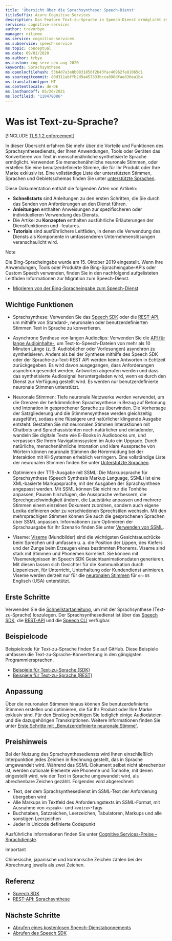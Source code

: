 ```yaml
---
title: 'Übersicht über die Sprachsynthese: Speech-Dienst'
titleSuffix: Azure Cognitive Services
description: Das Feature Text-zu-Sprache in Speech-Dienst ermöglicht es Ihren Anwendungen, Tools oder Geräten, Text in natürliche, menschenähnliche synthetisierte Sprache umzuwandeln. Dieser Artikel bietet einen Überblick über die Vorteile und Funktionen des Sprachsynthesediensts.
services: cognitive-services
author: trevorbye
manager: nitinme
ms.service: cognitive-services
ms.subservice: speech-service
ms.topic: conceptual
ms.date: 09/01/2020
ms.author: trbye
ms.custom: cog-serv-seo-aug-2020
keywords: Sprachsynthese
ms.openlocfilehash: 53b4d7a3e8b0831856f2b43fac40962fe81065d1
ms.sourcegitcommit: 80d311abffb2d9a457333bcca898dfae830ea1b4
ms.translationtype: HT
ms.contentlocale: de-DE
ms.lasthandoff: 05/26/2021
ms.locfileid: "110478086"
---
```

# <a name="what-is-text-to-speech"></a>Was ist Text-zu-Sprache?

[!INCLUDE [TLS 1.2 enforcement](../../../includes/cognitive-services-tls-announcement.md)]

In dieser Übersicht erfahren Sie mehr über die Vorteile und Funktionen des Sprachsynthesediensts, der Ihren Anwendungen, Tools oder Geräten das Konvertieren von Text in menschenähnliche synthetisierte Sprache ermöglicht. Verwenden Sie menschenähnliche neuronale Stimmen, oder erstellen Sie eine benutzerdefinierte Stimme, die für Ihr Produkt oder Ihre Marke exklusiv ist. Eine vollständige Liste der unterstützten Stimmen, Sprachen und Gebietsschemas finden Sie unter [unterstützte Sprachen](language-support.md#text-to-speech).

Diese Dokumentation enthält die folgenden Arten von Artikeln:

* **Schnellstarts** sind Anleitungen zu den ersten Schritten, die Sie durch das Senden von Anforderungen an den Dienst führen.
* **Anleitungen** enthalten Anweisungen zur spezifischeren oder individuelleren Verwendung des Diensts.
* Die Artikel zu **Konzepten** enthalten ausführliche Erläuterungen der Dienstfunktionen und -features.
* **Tutorials** sind ausführlichere Leitfäden, in denen die Verwendung des Diensts als Komponente in umfassenderen Unternehmenslösungen veranschaulicht wird.

> [!NOTE]
> Die Bing-Spracheingabe wurde am 15. Oktober 2019 eingestellt. Wenn Ihre Anwendungen, Tools oder Produkte die Bing-Spracheingabe-APIs oder Custom Speech verwenden, finden Sie in den nachfolgend aufgelisteten Leitfäden Informationen zur Migration zum Speech-Dienst.
> - [Migrieren von der Bing-Spracheingabe zum Speech-Dienst](how-to-migrate-from-bing-speech.md)

## <a name="core-features"></a>Wichtige Funktionen

* Sprachsynthese: Verwenden Sie das [Speech SDK](./get-started-text-to-speech.md) oder die [REST-API](rest-text-to-speech.md), um mithilfe von Standard-, neuronalen oder benutzerdefinierten Stimmen Text in Sprache zu konvertieren.

* Asynchrone Synthese von langen Audioclips: Verwenden Sie die [API für lange Audioinhalte-](long-audio-api.md), um Text-to-Speech-Dateien von mehr als 10 Minuten Länge (z. B. Audiobücher oder Vorlesungen) asynchron zu synthetisieren. Anders als bei der Synthese mithilfe des Speech SDK oder der Sprache-zu-Text-REST API werden keine Antworten in Echtzeit zurückgegeben. Es wird davon ausgegangen, dass Anforderungen asynchron gesendet werden, Antworten abgerufen werden und dass das synthetisierte Audiosignal heruntergeladen wird, wenn es durch den Dienst zur Verfügung gestellt wird. Es werden nur benutzerdefinierte neuronale Stimmen unterstützt.

* Neuronale Stimmen: Tiefe neuronale Netzwerke werden verwendet, um die Grenzen der herkömmlichen Sprachsynthese in Bezug auf Betonung und Intonation in gesprochener Sprache zu überwinden. Die Vorhersage der Satzgliederung und die Stimmensynthese werden gleichzeitig ausgeführt, sodass eine flüssigere und natürlicher klingende Ausgabe entsteht. Gestalten Sie mit neuronalen Stimmen Interaktionen mit Chatbots und Sprachassistenten noch natürlicher und einladender, wandeln Sie digitale Texte wie E-Books in Audiobooks um, und verpassen Sie Ihrem Navigationssystem im Auto ein Upgrade. Durch natürliche, menschenähnliche Intonation und klare Aussprache von Wörtern können neuronale Stimmen die Hörermüdung bei der Interaktion mit KI-Systemen erheblich verringern. Eine vollständige Liste der neuronalen Stimmen finden Sie unter [Unterstützte Sprachen](language-support.md#text-to-speech).

* Optimieren der TTS-Ausgabe mit SSML: Die Markupsprache für Sprachsynthese (Speech Synthesis Markup Language, SSML) ist eine XML-basierte Markupsprache, mit der Ausgaben der Sprachsynthese angepasst werden. Mit SSML können Sie nicht nur die Tonhöhe anpassen, Pausen hinzufügen, die Aussprache verbessern, die Sprechgeschwindigkeit ändern, die Lautstärke anpassen und mehrere Stimmen einem einzelnen Dokument zuordnen, sondern auch eigene Lexika definieren oder zu verschiedenen Sprechstilen wechseln. Mit den mehrsprachigen Stimmen können Sie auch die gesprochenen Sprachen über SSML anpassen. Informationen zum Optimieren der Sprachausgabe für Ihr Szenario finden Sie unter [Verwenden von SSML](speech-synthesis-markup.md). 

* Viseme: [Viseme](how-to-speech-synthesis-viseme.md) (Mundbilder) sind die wichtigsten Gesichtsausdrücke beim Sprechen und umfassen u. a. die Position der Lippen, des Kiefers und der Zunge beim Erzeugen eines bestimmten Phonems. Viseme sind stark mit Stimmen und Phonemen korreliert. Sie können mit Visemereignissen im Speech SDK Gesichtsanimationsdaten generieren. Mit diesen lassen sich Gesichter für die Kommunikation durch Lippenlesen, für Unterricht, Unterhaltung oder Kundendienst animieren. Viseme werden derzeit nur für die [neuronalen Stimmen](language-support.md#text-to-speech) für `en-US` Englisch (USA) unterstützt.

## <a name="get-started"></a>Erste Schritte

Verwenden Sie die [Schnellstartanleitung](get-started-text-to-speech.md), um mit der Sprachsynthese (Text-zu-Sprache) loszulegen. Der Sprachsynthesedienst ist über das [Speech SDK](speech-sdk.md), die [REST-API](rest-text-to-speech.md) und die [Speech CLI](spx-overview.md) verfügbar.

## <a name="sample-code"></a>Beispielcode

Beispielcode für Text-zu-Sprache finden Sie auf GitHub. Diese Beispiele umfassen die Text-zu-Sprache-Konvertierung in den gängigsten Programmiersprachen.

- [Beispiele für Text-zu-Sprache (SDK)](https://github.com/Azure-Samples/cognitive-services-speech-sdk)
- [Beispiele für Text-zu-Sprache (REST)](https://github.com/Azure-Samples/Cognitive-Speech-TTS)

## <a name="customization"></a>Anpassung

Über die neuronalen Stimmen hinaus können Sie benutzerdefinierte Stimmen erstellen und optimieren, die für Ihr Produkt oder Ihre Marke exklusiv sind. Für den Einstieg benötigen Sie lediglich einige Audiodateien und die dazugehörigen Transkriptionen. Weitere Informationen finden Sie unter [Erste Schritte mit „Benutzerdefinierte neuronale Stimme“](how-to-custom-voice.md).

## <a name="pricing-note"></a>Preishinweis

Bei der Nutzung des Sprachsynthesediensts wird Ihnen einschließlich Interpunktion jedes Zeichen in Rechnung gestellt, das in Sprache umgewandelt wird. Während das SSML-Dokument selbst nicht abrechenbar ist, werden optionale Elemente wie Phoneme und Tonhöhe, mit denen eingestellt wird, wie der Text in Sprache umgewandelt wird, als abrechenbare Zeichen gezählt. Folgendes wird abgerechnet:

- Text, der dem Sprachsynthesedienst im SSML-Text der Anforderung übergeben wird
- Alle Markups im Textfeld des Anforderungstexts im SSML-Format, mit Ausnahme von `<speak>`- und `<voice>`-Tags
- Buchstaben, Satzzeichen, Leerzeichen, Tabulatoren, Markups und alle sonstigen Leerzeichen
- Jeder in Unicode definierte Codepunkt

Ausführliche Informationen finden Sie unter [Cognitive Services-Preise – Sprachdienste](https://azure.microsoft.com/pricing/details/cognitive-services/speech-services/).

> [!IMPORTANT]
> Chinesische, japanische und koreanische Zeichen zählen bei der Abrechnung jeweils als zwei Zeichen.

## <a name="reference-docs"></a>Referenz

- [Speech SDK](speech-sdk.md)
- [REST-API: Sprachsynthese](rest-text-to-speech.md)

## <a name="next-steps"></a>Nächste Schritte

- [Abrufen eines kostenlosen Speech-Dienstabonnements](overview.md#try-the-speech-service-for-free)
- [Abrufen des Speech SDK](speech-sdk.md)
